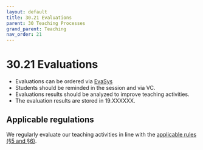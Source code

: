 ```yaml
---
layout: default
title: 30.21 Evaluations
parent: 30 Teaching Processes
grand_parent: Teaching
nav_order: 21
---
```


# 30.21 Evaluations

- Evaluations can be ordered via [EvaSys](https://www.uni-bamberg.de/its/lehrevaluation/)
- Students should be reminded in the session and via VC.
- Evaluations results should be analyzed to improve teaching activities.
- The evaluation results are stored in 19.XXXXXX.

## Applicable regulations

We regularly evaluate our teaching activities in line with the [applicable rules (§5 and §6)](https://www.uni-bamberg.de/fileadmin/www.abt-studium/Rechtsvorschriften/1Organisation/Evaluation%20Lehre%20Studium/180305-O-Sicherung-Qualitaet-Lehre-Studium.pdf).
